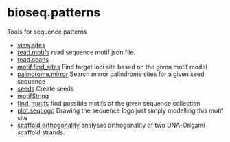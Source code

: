 # bioseq.patterns

Tools for sequence patterns

+ [view.sites](bioseq.patterns/view.sites.1) 
+ [read.motifs](bioseq.patterns/read.motifs.1) read sequence motif json file.
+ [read.scans](bioseq.patterns/read.scans.1) 
+ [motif.find_sites](bioseq.patterns/motif.find_sites.1) Find target loci site based on the given motif model
+ [palindrome.mirror](bioseq.patterns/palindrome.mirror.1) Search mirror palindrome sites for a given seed sequence
+ [seeds](bioseq.patterns/seeds.1) Create seeds
+ [motifString](bioseq.patterns/motifString.1) 
+ [find_motifs](bioseq.patterns/find_motifs.1) find possible motifs of the given sequence collection
+ [plot.seqLogo](bioseq.patterns/plot.seqLogo.1) Drawing the sequence logo just simply modelling this motif site 
+ [scaffold.orthogonality](bioseq.patterns/scaffold.orthogonality.1) analyses orthogonality of two DNA-Origami scaffold strands.
